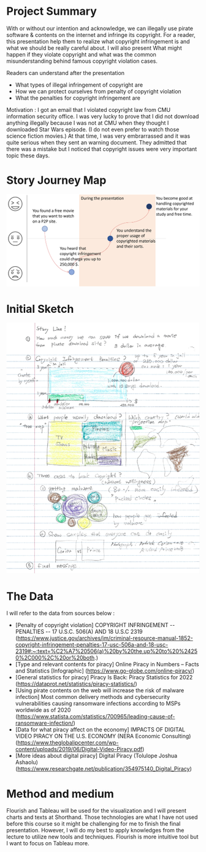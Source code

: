 # Project Summary
With or without our intention and acknowledge, we can illegally use pirate software & contents on the internet and infringe its copyright. 
For a reader, this presentation help them to realize what copyright infringement is and what we should be really careful about. 
I will also present What might happen if they violate copyright and what was the common misunderstanding behind famous copyright violation cases.

Readers can understand after the presentation
- What types of illegal infringement of copyright are
- How we can protect ourselves from penalty of copyright violation
- What the penalties for copyright infringement are

Motivation : 
I got an email that I violated copyright law from CMU information security office. 
I was very lucky to prove that I did not download anything illegally because I was not at CMU when they thought I downloaded Star Wars episode. 
(I do not even prefer to watch those science fiction movies.) 
At that time, I was very embrarrassed and it was quite serious when they sent an warning document. 
They admitted that there was a mistake but I noticed that copyright issues were very important topic these days.

# Story Journey Map
![alt text](https://github.com/kibokk/portfolio/blob/main/journeymap.png?raw=true)

# Initial Sketch
![alt text](https://github.com/kibokk/portfolio/blob/main/sketch.jpg?raw=true)

# The Data

I will refer to the data from sources below :

- [Penalty of copyright violation] COPYRIGHT INFRINGEMENT -- PENALTIES -- 17 U.S.C. 506(A) AND 18 U.S.C 2319
(https://www.justice.gov/archives/jm/criminal-resource-manual-1852-copyright-infringement-penalties-17-usc-506a-and-18-usc-2319#:~:text=%C2%A7%20506(a)%20by%20the,up%20to%20%24250%2C000%2C%20or%20both.)
- [Type and relevant contents for piracy] Online Piracy in Numbers – Facts and Statistics [Infographic]
(https://www.go-globe.com/online-piracy/)
- [General statistics for piracy] Piracy Is Back: Piracy Statistics for 2022
(https://dataprot.net/statistics/piracy-statistics/)
- [Using pirate contents on the web will increase the risk of malware infection] Most common delivery methods and cybersecurity vulnerabilities causing ransomware infections according to MSPs worldwide as of 2020
(https://www.statista.com/statistics/700965/leading-cause-of-ransomware-infection/)
- [Data for what piracy affect on the economy] IMPACTS OF DIGITAL VIDEO PIRACY ON THE U.S. ECONOMY (NERA Economic Consulting)
(https://www.theglobalipcenter.com/wp-content/uploads/2019/06/Digital-Video-Piracy.pdf)
- [More ideas about digital piracy] Digital Piracy (Tolulope Joshua Ashaolu)
(https://www.researchgate.net/publication/354975140_Digital_Piracy)


# Method and medium

Flourish and Tableau will be used for the visualization and I will present charts and texts at Shorthand. Those technologies are what I have not used before this course so it might be challenging for me to finish the final presentation. However, I will do my best to apply knowledges from the lecture to utilize new tools and techniques. Flourish is more intuitive tool but I want to focus on Tableau more.
